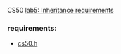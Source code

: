 CS50 [lab5: Inheritance requirements](https://cs50.harvard.edu/x/2021/labs/5/)


### requirements:
- [cs50.h](https://github.com/cs50/libcs50)

